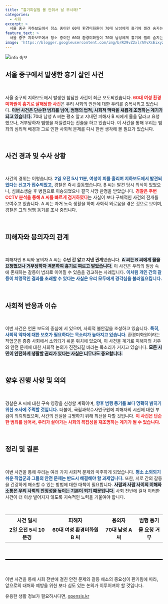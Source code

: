 ```yaml
---
title: “흉기피살범 물 안줘서 날 무시해!”
categories:
  - 사회
excerpt: >
  서울 중구 지하보도에서 청소 중이던 60대 환경미화원이 70대 남성에게 흉기에 찔려 숨지는 안타까운 사건이 발생했다. 범인은 물을 달라는 요청이 거절당하자 격분해 범행을 저질렀다고 진술했다. 경찰은 신속히 용의자를 검거하고 사건을 수사 중이다.
feature_text: >
  서울 중구 지하보도에서 청소 중이던 60대 환경미화원이 70대 남성에게 흉기에 찔려 숨지는 안타까운 사건이 발생했다. 범인은 물을 달라는 요청이 거절당하자 격분해 범행을 저질렀다고 진술했다. 경찰은 신속히 용의자를 검거하고 사건을 수사 중이다.
image: 'https://blogger.googleusercontent.com/img/b/R29vZ2xl/AVvXsEixyZcFfHzMRdzZMjFBmAUKJYCLCGyLL1o632UiGVXcaFdKo_bkvkuCioo0uUKlGfBVcT3P84aROyZIXSBEx3Aw5nCQ3pTgDom1WDC4m8eifvWiAmWEEVb4x6G_l8C0QH225ldMjyaFvpxGEBGNO37VmDTDMHGhJPq73UglMfDca1-0aw/s1600/blogspot.png'
---
```


<p><img src="https://blogger.googleusercontent.com/img/b/R29vZ2xl/AVvXsEixyZcFfHzMRdzZMjFBmAUKJYCLCGyLL1o632UiGVXcaFdKo_bkvkuCioo0uUKlGfBVcT3P84aROyZIXSBEx3Aw5nCQ3pTgDom1WDC4m8eifvWiAmWEEVb4x6G_l8C0QH225ldMjyaFvpxGEBGNO37VmDTDMHGhJPq73UglMfDca1-0aw/s1600/blogspot.png" alt="info 속보" /></p>

<h2 data-ke-size="size26">서울 중구에서 발생한 흉기 살인 사건</h2>

<p data-ke-size="size16">&nbsp;</p>

<p>서울 중구의 지하보도에서 발생한 참담한 사건이 최근 보도되었습니다. <b><span style="color: #ee2323;">60대 여성 환경미화원이 흉기로 살해당한 사건</span></b>은 우리 사회의 안전에 대한 우려를 증폭시키고 있습니다. <b><span style="background-color: #21538527;">이번 사건은 단순한 범죄를 넘어, 범행의 법적, 사회적 맥락을 새롭게 조명하는 계기가 되고 있습니다.</span></b> 70대 남성 A 씨는 평소 알고 지내던 피해자 B 씨에게 물을 달라고 요청했으나, 거부당하자 범행을 저질렀다는 진술을 하고 있습니다. 이 사건을 통해 우리는 범죄의 심리적 배경과 그로 인한 사회적 문제를 다시 한번 생각해 볼 필요가 있습니다. </p>

<p data-ke-size="size16">&nbsp;</p>

<h2 data-ke-size="size26">사건 경과 및 수사 상황</h2>

<p data-ke-size="size16">&nbsp;</p>

<p>사건의 경위는 이렇습니다. <b><span style="color: #1a5490;">2일 오전 5시 11분, 여성이 피를 흘리며 지하보도에서 발견되었다는 신고가 접수되었고,</span></b> 경찰은 즉시 출동했습니다. B 씨는 발견 당시 의식이 있었으나, 심폐소생술 후 병원으로 이송되었으나 결국 사망 판정을 받았습니다. <b><span style="color: #ee2323;">경찰은 주변 CCTV 분석을 통해 A 씨를 빠르게 검거하였다</span></b>는 사실이 보다 구체적인 사건의 전개를 보여주고 있습니다. A 씨는 과거 노숙 생활을 하며 사회적 외로움을 겪은 것으로 보이며, 경찰은 그의 범행 동기를 조사 중입니다. </p>

<p data-ke-size="size16">&nbsp;</p>

<h2 data-ke-size="size26">피해자와 용의자의 관계</h2>

<p data-ke-size="size16">&nbsp;</p>

<p>피해자인 B 씨와 용의자 A 씨는 <strong>수년 간 알고 지낸 관계</strong>였습니다. <b><span style="background-color: #21538527;">A 씨는 B 씨에게 물을 요청했으나 거부당하자 격분하여 흉기로 찌르고 말았습니다.</span></b> 이 사건은 우리의 일상 속에 존재하는 갈등이 범죄로 이어질 수 있음을 경고하는 사례입니다. <b><span style="color: #1a5490;">이처럼 개인 간의 갈등이 치명적인 결과를 초래할 수 있다는 사실은 우리 모두에게 경각심을 불러일으킵니다.</span></b> </p>

<p data-ke-size="size16">&nbsp;</p>

<h2 data-ke-size="size26">사회적 반응과 이슈</h2>

<p data-ke-size="size16">&nbsp;</p>

<p>이번 사건은 언론 보도의 중심에 서 있으며, 사회적 불안감을 조성하고 있습니다. <b><span style="color: #1a5490;">특히, 사회적 약자에 대한 보호가 필요하다는 목소리가 높아지고 있습니다.</span></b> 환경미화원이라는 직업군은 종종 사회에서 소외되기 쉬운 위치에 있으며, 이 사건을 계기로 피해자의 처우와 안전 문제에 대한 사회적 논의가 진전되길 바라는 목소리가 커지고 있습니다. <b><span style="background-color: #21538527;">모든 시민이 안전하게 생활할 권리가 있다는 사실은 너무나도 중요합니다.</span></b> </p>

<p data-ke-size="size16">&nbsp;</p>

<h2 data-ke-size="size26">향후 진행 사항 및 의의</h2>

<p data-ke-size="size16">&nbsp;</p>

<p>경찰은 A 씨에 대한 구속 영장을 신청할 계획이며, <b><span style="color: #1a5490;">향후 범행 동기를 보다 명확히 밝히기 위한 조사에 주력할 것입니다.</span></b> 더불어, 국립과학수사연구원에 피해자의 시신에 대한 부검이 의뢰되었으며, 사건의 진실을 규명하기 위해 최선을 다할 것입니다. <b><span style="color: #ee2323;">이 사건은 단순한 범죄를 넘어서, 우리가 살아가는 사회의 복잡성을 재조명하는 계기가 될 수 있습니다.</span></b></p>

<p data-ke-size="size16">&nbsp;</p>

<h2 data-ke-size="size26">정리 및 결론</h2>

<p data-ke-size="size16">&nbsp;</p>

<p>이번 사건을 통해 우리는 여러 가지 사회적 문제와 마주하게 되었습니다. <b><span style="color: #1a5490;">평소 소외되기 쉬운 직업군과 그들의 안전 문제는 반드시 해결해야 할 과제입니다.</span></b> 또한, 서로 간의 갈등을 건강하게 해소할 수 있는 방법에 대한 대책이 필요합니다. <b><span style="background-color: #21538527;">사람과 사람 사이의 이해와 소통은 우리 사회의 안정성을 높이는 기본이 되기 때문입니다.</span></b> 사회 전반에 걸쳐 이러한 사건이 더 이상 벌어지지 않도록 지속적인 노력을 기울여야 합니다.</p>

<p data-ke-size="size16">&nbsp;</p> 

<table style="border-collapse: collapse; width: 100%;">
    <tr>
        <th style="text-align: center; height: 30px;"><b>사건 일시</b></th>
        <th style="text-align: center; height: 30px;"><b>피해자</b></th>
        <th style="text-align: center; height: 30px;"><b>용의자</b></th>
        <th style="text-align: center; height: 30px;"><b>범행 동기</b></th>
    </tr>
    <tr>
        <td style="text-align: center; height: 17px;"><b>2일 오전 5시 10분경</b></td>
        <td style="text-align: center; height: 17px;"><b>60대 여성 환경미화원 B 씨</b></td>
        <td style="text-align: center; height: 17px;"><b>70대 남성 A 씨</b></td>
        <td style="text-align: center; height: 17px;"><b>물 요청 거부</b></td>
    </tr>
</table>

<p data-ke-size="size16">&nbsp;</p> 

<hr style="border-color:#000; border-style:solid; border-width:0.5px; margin: 20px 0;" />

<p data-ke-size="size16">&nbsp;</p> 

<p>이번 사건을 통해 사회 전반에 걸친 안전 문제와 갈등 해소의 중요성이 환기됨에 따라, 앞으로의 대처와 예방을 위한 보다 심도 있는 논의가 이루어져야 할 것입니다.</p>
유용한 생활 정보가 필요하시다면, <a href="https://opensis.kr" rel="dofollow">opensis.kr</a>


